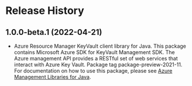 # Release History

## 1.0.0-beta.1 (2022-04-21)

- Azure Resource Manager KeyVault client library for Java. This package contains Microsoft Azure SDK for KeyVault Management SDK. The Azure management API provides a RESTful set of web services that interact with Azure Key Vault. Package tag package-preview-2021-11. For documentation on how to use this package, please see [Azure Management Libraries for Java](https://aka.ms/azsdk/java/mgmt).
